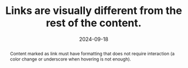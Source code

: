 ---
N: "135"
Rubrique: Links
title: Links are visually different from the rest of the content.
abstract: Content marked as link must have formatting that does not require interaction (a color change or underscore when hovering is not enough).
categories:
  - Links
agrege: O4135-E043
opquast: 4 135
indiceebook: "43"
description: "Registry #043"
before: "042"
weight: "043"
after: "044"
actif: "1"
layout: rules
date: 2024-09-18
tags:
  - Accessibility
  - Usability
objectif:
  - Allow to easily identify links along the text.
  - Improve the visibility and affordability of links.
  - Improve accessibility of content to readers with disabilities
Meo:
  - Hyperlinks may differ using CSS text color properties background, underscore, bold, border, font font, etc.
Controle:
  - In each content file&nbsp;:<ul><li>Identify the links provided along with the text;</li><li>Make sure these links differ visually from the rest of the text in which they are placed.</li><li>Please note that the links different by color represent a minimum contrast ratio of 3 to the surrounding text and that they are identifiable when hovering or focusing.</li></ul>
epubcheck: null
ace: null
humancheck: true
ReadiumGoToolkit: null
Source:
  - Opquast
Referentiel:
  - ""
steps:
  - Design
  - Development
---